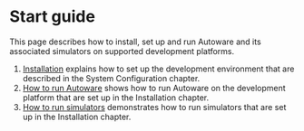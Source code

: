 # Start guide

This page describes how to install, set up and run Autoware and its associated simulators on supported development platforms.

1. [Installation](installation/index.md) explains how to set up the development environment that are described in the System Configuration chapter.
1. [How to run Autoware](how-to-run-autoware/index.md) shows how to run Autoware on the development platform that are set up in the Installation chapter.
1. [How to run simulators](how-to-run-simulators/index.md) demonstrates how to run simulators that are set up in the Installation chapter.
